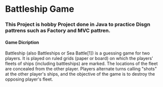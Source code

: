 # Battleship Game

### This Project is hobby Project done in Java to practice Disgn pattrens such as Factory and MVC pattren.

#### Game Dicription 
Battleship (also Battleships or Sea Battle[1]) is a guessing game for two players. It is played on ruled grids (paper or board) on which the players' fleets of ships (including battleships) are marked. The locations of the fleet are concealed from the other player. Players alternate turns calling "shots" at the other player's ships, and the objective of the game is to destroy the opposing player's fleet.
